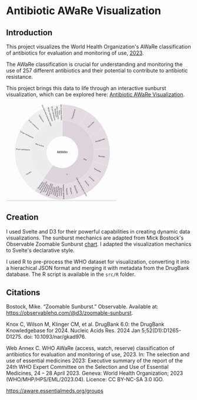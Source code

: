 # Antibiotic AWaRe Visualization

## Introduction

This project visualizes the World Health Organization's AWaRe classification of antibiotics for evaluation and monitoring of use, [2023](https://www.who.int/publications/i/item/WHO-MHP-HPS-EML-2023.04). 

The AWaRe classification is crucial for understanding and monitoring the use of 257 different antibiotics and their potential to contribute to antibiotic resistance. 

This project brings this data to life through an interactive sunburst visualization, which can be explored here: [Antibiotic AWaRe Visualization](https://rorywhite200.github.io/antibiotic-aware-viz/).

<img src="https://github.com/rorywhite200/antibiotic-aware-viz/blob/main/example.gif" width="300"/>

## Creation

I used Svelte and D3 for their powerful capabilities in creating dynamic data visualizations. The sunburst mechanics are adapted from Mick Bostock's Observable Zoomable Sunburst [chart](https://observablehq.com/@d3/zoomable-sunburst). I adapted the visualization mechanics to Svelte's declarative style.

I used R to pre-process the WHO dataset for visualization, converting it into a hierachical JSON format and merging it with  metadata from the DrugBank database. The R script is available in the `src/R` folder.

## Citations

Bostock, Mike. “Zoomable Sunburst.” Observable. Available at: https://observablehq.com/@d3/zoomable-sunburst.

Knox C, Wilson M, Klinger CM, et al. DrugBank 6.0: the DrugBank Knowledgebase for 2024. Nucleic Acids Res. 2024 Jan 5;52(D1):D1265-D1275. doi: 10.1093/nar/gkad976.

Web Annex C. WHO AWaRe (access, watch, reserve) classification of antibiotics for evaluation and monitoring of use, 2023. In: The selection and use of essential medicines 2023: Executive summary of the report of the 24th WHO Expert Committee on the Selection and Use of Essential Medicines, 24 – 28 April 2023. Geneva: World Health Organization; 2023 (WHO/MHP/HPS/EML/2023.04). Licence: CC BY-NC-SA 3.0 IGO.

https://aware.essentialmeds.org/groups